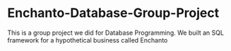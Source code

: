# Enchanto-Database-Group-Project
This is a group project we did for Database Programming. We built an SQL framework for a hypothetical business called Enchanto

